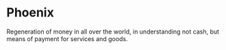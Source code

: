 # Phoenix
Regeneration of money in all over the world, in understanding not cash, but means of payment for services and goods.
